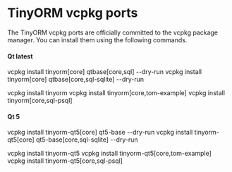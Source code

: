 # TinyORM vcpkg ports

The TinyORM vcpkg ports are officially committed to the vcpkg package manager. You can install them using the following commands.

#### Qt latest

vcpkg install tinyorm[core] qtbase[core,sql] --dry-run
vcpkg install tinyorm[core] qtbase[core,sql-sqlite] --dry-run

vcpkg install tinyorm
vcpkg install tinyorm[core,tom-example]
vcpkg install tinyorm[core,sql-psql]

#### Qt 5

vcpkg install tinyorm-qt5[core] qt5-base --dry-run
vcpkg install tinyorm-qt5[core] qt5-base[core,sql-sqlite] --dry-run

vcpkg install tinyorm-qt5
vcpkg install tinyorm-qt5[core,tom-example]
vcpkg install tinyorm-qt5[core,sql-psql]
